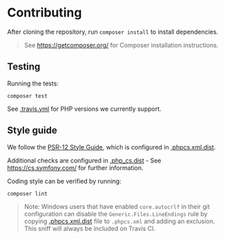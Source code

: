 # Contributing

After cloning the repository, run `composer install` to install dependencies.

> See <https://getcomposer.org/> for Composer installation instructions.

## Testing

Running the tests:

```shell
composer test
```

See [.travis.yml](.travis.yml) for PHP versions we currently support.

## Style guide

We follow the [PSR-12 Style Guide](https://www.php-fig.org/psr/psr-12/), which
is configured in [.phpcs.xml.dist](.phpcs.xml.dist).

Additional checks are configured in [.php_cs.dist](.php_cs.dist) - See
<https://cs.symfony.com/> for further information.

Coding style can be verified by running:

```shell
composer lint
```

> Note: Windows users that have enabled `core.autocrlf` in their git
  configuration can disable the `Generic.Files.LineEndings` rule by
  copying [.phpcs.xml.dist](.phpcs.xml.dist) file to `.phpcs.xml`
  and adding an exclusion. This sniff will always be included on
  Travis CI.
